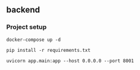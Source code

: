 ## backend

### Project setup
```
docker-compose up -d

pip install -r requirements.txt

uvicorn app.main:app --host 0.0.0.0 --port 8001
```